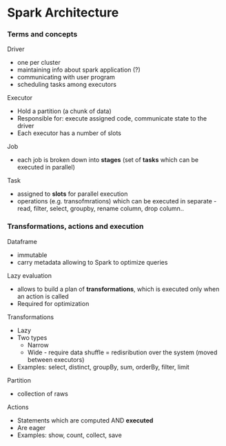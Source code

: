 # Spark Architecture

### Terms and concepts

Driver

* one per cluster 
* maintaining info about spark application \(?\)
* communicating with user program
* scheduling tasks among executors 

Executor

* Hold a partition \(a chunk of data\)
* Responsible for: execute assigned code, communicate state to the driver
* Each executor has a number of slots

Job

* each job is broken down into **stages** \(set of **tasks** which can be executed in parallel\)

Task

* assigned to **slots** for parallel execution 
* operations \(e.g. transofmrations\) which can be executed in separate - read, filter, select, groupby, rename column, drop column..

### Transformations, actions and execution

Dataframe

* immutable
* carry metadata allowing to Spark to optimize queries 

Lazy evaluation

* allows to build a plan of **transformations**, which is executed only when an action is called
* Required for optimization

Transformations 

* Lazy
* Two types
  * Narrow 
  * Wide - require data shuffle = redisribution over the system \(moved between executors\) 
* Examples: select, distinct, groupBy, sum, orderBy, filter, limit

Partition

* collection of raws 

Actions

* Statements which are computed AND **executed** 
* Are eager
* Examples: show, count, collect, save 



